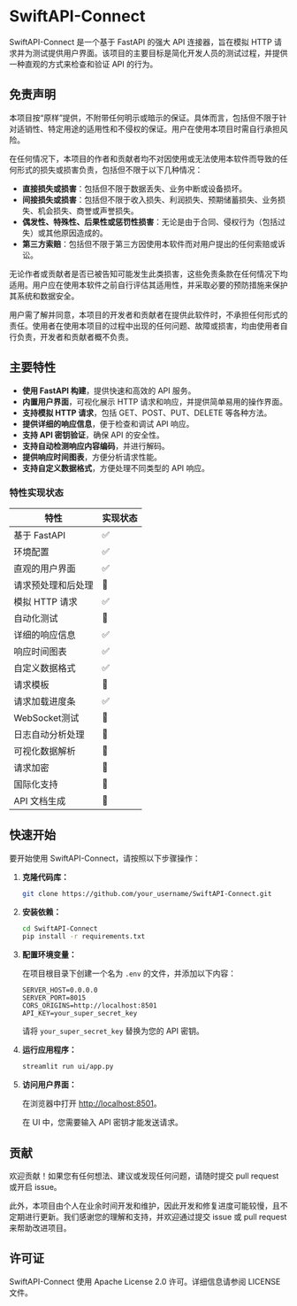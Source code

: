 # SwiftAPI-Connect

SwiftAPI-Connect 是一个基于 FastAPI 的强大 API 连接器，旨在模拟 HTTP 请求并为测试提供用户界面。该项目的主要目标是简化开发人员的测试过程，并提供一种直观的方式来检查和验证 API 的行为。

## 免责声明

本项目按“原样”提供，不附带任何明示或暗示的保证。具体而言，包括但不限于针对适销性、特定用途的适用性和不侵权的保证。用户在使用本项目时需自行承担风险。

在任何情况下，本项目的作者和贡献者均不对因使用或无法使用本软件而导致的任何形式的损失或损害负责，包括但不限于以下几种情况：

- **直接损失或损害**：包括但不限于数据丢失、业务中断或设备损坏。
- **间接损失或损害**：包括但不限于收入损失、利润损失、预期储蓄损失、业务损失、机会损失、商誉或声誉损失。
- **偶发性、特殊性、后果性或惩罚性损害**：无论是由于合同、侵权行为（包括过失）或其他原因造成的。
- **第三方索赔**：包括但不限于第三方因使用本软件而对用户提出的任何索赔或诉讼。

无论作者或贡献者是否已被告知可能发生此类损害，这些免责条款在任何情况下均适用。用户应在使用本软件之前自行评估其适用性，并采取必要的预防措施来保护其系统和数据安全。

用户需了解并同意，本项目的开发者和贡献者在提供此软件时，不承担任何形式的责任。使用者在使用本项目的过程中出现的任何问题、故障或损害，均由使用者自行负责，开发者和贡献者概不负责。


## 主要特性

- **使用 FastAPI 构建**，提供快速和高效的 API 服务。
- **内置用户界面**，可视化展示 HTTP 请求和响应，并提供简单易用的操作界面。
- **支持模拟 HTTP 请求**，包括 GET、POST、PUT、DELETE 等各种方法。
- **提供详细的响应信息**，便于检查和调试 API 响应。
- **支持 API 密钥验证**，确保 API 的安全性。
- **支持自动检测响应内容编码**，并进行解码。
- **提供响应时间图表**，方便分析请求性能。
- **支持自定义数据格式**，方便处理不同类型的 API 响应。

### 特性实现状态

| 特性 | 实现状态 |
|---|---|
| 基于 FastAPI | ✅ |
| 环境配置 | ✅ |
| 直观的用户界面 | ✅ |
| 请求预处理和后处理 | 🚧 |
| 模拟 HTTP 请求 | ✅ |
| 自动化测试 | 🚧 |
| 详细的响应信息 | ✅ |
| 响应时间图表 | ✅ |
| 自定义数据格式 | ✅ |
| 请求模板 | 🚧 |
| 请求加载进度条 | ✅ |
| WebSocket测试 | 🚧 |
| 日志自动分析处理 | 🚧 |
| 可视化数据解析 | 🚧 |
| 请求加密 | 🚧 |
| 国际化支持 | 🚧 |
| API 文档生成 | 🚧 |

## 快速开始

要开始使用 SwiftAPI-Connect，请按照以下步骤操作：

1. **克隆代码库：**

   ```bash
   git clone https://github.com/your_username/SwiftAPI-Connect.git
   ```

2. **安装依赖：**

   ```bash
   cd SwiftAPI-Connect
   pip install -r requirements.txt
   ```

3. **配置环境变量：**

   在项目根目录下创建一个名为 `.env` 的文件，并添加以下内容：

   ```plaintext
   SERVER_HOST=0.0.0.0
   SERVER_PORT=8015
   CORS_ORIGINS=http://localhost:8501
   API_KEY=your_super_secret_key
   ```

   请将 `your_super_secret_key` 替换为您的 API 密钥。

4. **运行应用程序：**

   ```bash
   streamlit run ui/app.py
   ```

5. **访问用户界面：**

   在浏览器中打开 [http://localhost:8501](http://localhost:8501)。

   在 UI 中，您需要输入 API 密钥才能发送请求。

## 贡献

欢迎贡献！如果您有任何想法、建议或发现任何问题，请随时提交 pull request 或开启 issue。

此外，本项目由个人在业余时间开发和维护，因此开发和修复进度可能较慢，且不定期进行更新。我们感谢您的理解和支持，并欢迎通过提交 issue 或 pull request 来帮助改进项目。

## 许可证

SwiftAPI-Connect 使用 Apache License 2.0 许可。详细信息请参阅 LICENSE 文件。